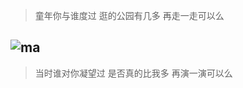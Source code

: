 > 童年你与谁度过
> 逛的公园有几多
> 再走一走可以么
## ![ma](http://r.photo.store.qq.com/psb?/V14UVIPH2fOBeM/n0qEK4J5vlsS4lG9Vr0aFj6Xaj6U6gw*hqbuTWy*q1U!/r/dGwBAAAAAAAA)
> 当时谁对你凝望过
> 是否真的比我多
> 再演一演可以么

>
>
>
>
